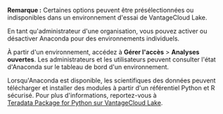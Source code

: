 **Remarque :** Certaines options peuvent être présélectionnées ou indisponibles dans un environnement d'essai de VantageCloud Lake.

En tant qu'administrateur d'une organisation, vous pouvez activer ou désactiver Anaconda pour des environnements individuels.

À partir d'un environnement, accédez à **Gérer l'accès** \> **Analyses ouvertes**. Les administrateurs et les utilisateurs peuvent consulter l'état d'Anaconda sur le tableau de bord d'un environnement.

Lorsqu'Anaconda est disponible, les scientifiques des données peuvent télécharger et installer des modules à partir d'un référentiel Python et R sécurisé. Pour plus d'informations, reportez-vous à [Teradata Package for Python sur VantageCloud Lake](https://docs.teradata.com/access/sources/dita/topic?dita:topicPath=yoo1705519617505.dita&utm_source=console&utm_medium=iph).
